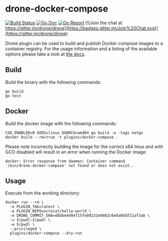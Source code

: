 # drone-docker-compose

[![Build Status](http://beta.drone.io/api/badges/drone-plugins/drone-docker-compose/status.svg)](http://beta.drone.io/drone-plugins/drone-docker-compose)
[![Go Doc](https://godoc.org/github.com/drone-plugins/drone-docker-compose?status.svg)](http://godoc.org/github.com/drone-plugins/drone-docker-compose)
[![Go Report](https://goreportcard.com/badge/github.com/drone-plugins/drone-docker-compose)](https://goreportcard.com/report/github.com/drone-plugins/drone-docker-compose)
[![Join the chat at https://gitter.im/drone/drone](https://badges.gitter.im/Join%20Chat.svg)](https://gitter.im/drone/drone)

Drone plugin can be used to build and publish Docker compose images to a container
registry. For the usage information and a listing of the available options
please take a look at [the docs](DOCS.md).

## Build

Build the binary with the following commands:

```
go build
go test
```

## Docker

Build the docker image with the following commands:

```
CGO_ENABLED=0 GOOS=linux GOARCH=amd64 go build -a -tags netgo
docker build --rm=true -t plugins/docker-compose .
```

Please note incorrectly building the image for the correct x64 linux and with
GCO disabled will result in an error when running the Docker image:

```
docker: Error response from daemon: Container command
'/bin/drone-docker-compose' not found or does not exist..
```

## Usage

Execute from the working directory:

```
docker run --rm \
  -e PLUGIN_TAG=latest \
  -e PLUGIN_REPO=octocat/hello-world \
  -e DRONE_COMMIT_SHA=d8dbe4d94f15fe89232e0402c6e8a0ddf21af3ab \
  -v $(pwd):$(pwd) \
  -w $(pwd) \
  --privileged \
  plugins/docker-compose --dry-run
```
